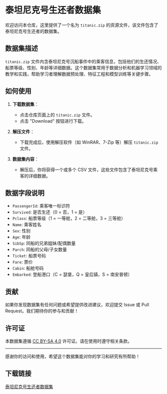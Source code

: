 # 泰坦尼克号生还者数据集

欢迎访问本仓库，这里提供了一个名为 `titanic.zip` 的资源文件，该文件包含了泰坦尼克号生还者的数据集。

## 数据集描述

`titanic.zip` 文件内含泰坦尼克号沉船事件中的乘客信息，包括他们的生还情况、船票等级、性别、年龄等详细数据。这个数据集常用于数据分析和机器学习领域的教学和实践，帮助学习者理解数据预处理、特征工程和模型训练等关键步骤。

## 如何使用

1. **下载数据集**：
   - 点击仓库页面上的 `titanic.zip` 文件。
   - 点击 "Download" 按钮进行下载。

2. **解压文件**：
   - 下载完成后，使用解压软件（如 WinRAR、7-Zip 等）解压 `titanic.zip` 文件。

3. **数据集内容**：
   - 解压后，你将获得一个或多个 CSV 文件，这些文件包含了泰坦尼克号乘客的详细数据。

## 数据字段说明

- `PassengerId`: 乘客唯一标识符
- `Survived`: 是否生还（0 = 否，1 = 是）
- `Pclass`: 船票等级（1 = 一等舱，2 = 二等舱，3 = 三等舱）
- `Name`: 乘客姓名
- `Sex`: 性别
- `Age`: 年龄
- `SibSp`: 同船的兄弟姐妹/配偶数量
- `Parch`: 同船的父母/子女数量
- `Ticket`: 船票号码
- `Fare`: 票价
- `Cabin`: 船舱号码
- `Embarked`: 登船港口（C = 瑟堡，Q = 皇后镇，S = 南安普顿）

## 贡献

如果你发现数据集有任何问题或希望提供改进建议，欢迎提交 Issue 或 Pull Request。我们期待你的参与和贡献！

## 许可证

本数据集遵循 [CC BY-SA 4.0](https://creativecommons.org/licenses/by-sa/4.0/) 许可证。请在使用时遵守相关条款。

---

感谢你的访问和使用，希望这个数据集能对你的学习和研究有所帮助！

## 下载链接

[泰坦尼克号生还者数据集](https://pan.quark.cn/s/6f0577bda073)